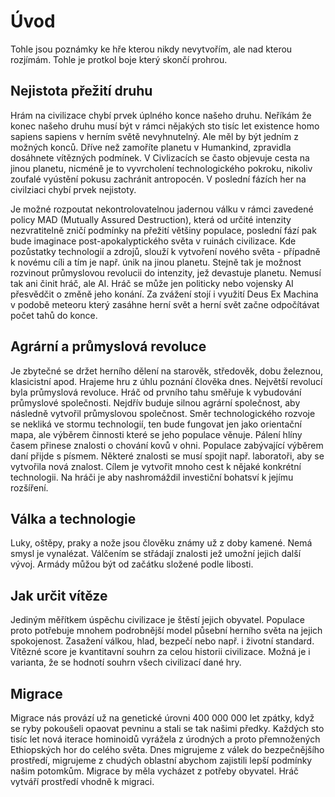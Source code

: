 # Úvod
Tohle jsou poznámky ke hře kterou nikdy nevytvořím, ale nad kterou rozjímám. Tohle je protkol boje který skončí prohrou.
## Nejistota přežití druhu
Hrám na civilizace chybí prvek úplného konce našeho druhu. Neříkám že konec našeho druhu musí být v rámci nějakých sto tisíc let existence homo sapiens sapiens v herním světě nevyhnutelný. Ale měl by být jedním z možných konců. Dříve než zamoříte planetu v Humankind, zpravidla dosáhnete vítězných podmínek. V Civlizacích se často objevuje cesta na jinou planetu, nicméně je to vyvrcholení technologického pokroku, nikoliv zoufalé vyústění pokusu zachránit antropocén. V poslední fázích her na civilziaci chybí prvek nejistoty.

Je možné rozpoutat nekontrolovatelnou jadernou válku v rámci zavedené policy MAD (Mutually Assured Destruction), která od určité intenzity nezvratitelně zničí podmínky na přežití většiny populace, poslední fází pak bude imaginace post-apokalyptického světa v ruinách civilizace. Kde pozůstatky technologií a zdrojů, slouží k vytvoření nového světa - případně k novému cíli a tím je např. únik na jinou planetu. Stejně tak je možnost rozvinout průmyslovou revolucii do intenzity, jež devastuje planetu. Nemusí tak ani činit hráč, ale AI. Hráč se může jen politicky nebo vojensky AI přesvědčit o změně jeho konání. Za zvážení stojí i využití Deus Ex Machina v podobě meteoru který zasáhne herní svět a herní svět začne odpočítávat počet tahů do konce. 
## Agrární a průmyslová revoluce
Je zbytečné se držet herního dělení na starověk, středověk, dobu železnou, klasicistní apod. Hrajeme hru z úhlu poznání člověka dnes. Největší revolucí byla průmyslová revoluce. Hráč od prvního tahu směřuje k vybudování průmyslové společnosti. Nejdřív buduje silnou agrární společnost, aby následně vytvořil průmyslovou společnost. Směr technologického rozvoje se nekliká ve stormu technologií, ten bude fungovat jen jako orientační mapa, ale výběrem činnosti které se jeho populace věnuje. Pálení hlíny časem přinese znalosti o chování kovů v ohni. Populace zabývající výběrem daní přijde s písmem. Některé znalosti se musí spojit např. laboratoři, aby se vytvořila nová znalost. Cílem je vytvořit mnoho cest k nějaké konkrétní technologii. Na hráči je aby nashromáždil investiční bohatsví k jejímu rozšíření. 
## Válka a technologie
Luky, oštěpy, praky a nože jsou člověku známy už z doby kamené. Nemá smysl je vynalézat. Válčením se střádají znalosti jež umožní jejich další vývoj. Armády můžou být od začátku složené podle libosti. 
## Jak určit vítěze
Jediným měřítkem úspěchu civilizace je štěstí jejich obyvatel. Populace proto potřebuje mnohem podrobnější model půsební herního světa na jejich spokojenost. Zasažení válkou, hlad, bezpečí nebo např. i životní standard. Vítězné score je kvantitavní souhrn za celou historii civilizace. Možná je i varianta, že se hodnotí souhrn všech civilizací dané hry.

## Migrace
Migrace nás provází už na genetické úrovni 400 000 000 let zpátky, když se ryby pokoušeli opaovat pevninu a stali se tak našimi předky. Každých sto tisíc let nová iterace hominoidů vyrážela z úrodných a proto přemnožených Ethiopských hor do celého světa. Dnes migrujeme z válek do bezpečnějšího prostředí, migrujeme z chudých oblastní abychom zajistili lepší podmínky našim potomkům. Migrace by měla vycházet z potřeby obyvatel. Hráč vytváří prostředí vhodně k migraci.